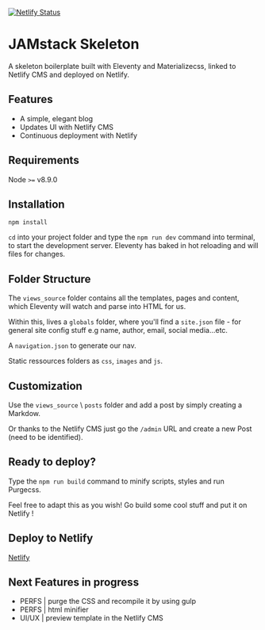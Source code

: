 [![Netlify Status](https://api.netlify.com/api/v1/badges/c8cb0999-20ae-4eac-865a-771fc21b845b/deploy-status)](https://app.netlify.com/sites/eleventy-skeleton-btt/deploys)

# JAMstack Skeleton

A skeleton boilerplate built with Eleventy and Materializecss, linked to Netlify CMS and deployed on Netlify.

## Features

- A simple, elegant blog
- Updates UI with Netlify CMS
- Continuous deployment with Netlify

## Requirements

Node `>=` v8.9.0

## Installation

```
npm install
```

`cd` into your project folder and type the `npm run dev` command into terminal, to start the development server. Eleventy has baked in hot reloading and will files for changes.

## Folder Structure

The `views_source` folder contains all the templates, pages and content, which Eleventy will watch and parse into HTML for us.

Within this, lives a `globals` folder, where you'll find a `site.json` file - for general site config stuff e.g name, author, email, social media...etc.

A `navigation.json` to generate our nav.

Static ressources folders as `css`, `images` and `js`.

## Customization

Use the `views_source` \ `posts` folder and add a post by simply creating a Markdow.

Or thanks to the Netlify CMS just go the `/admin` URL and create a new Post (need to be identified).

## Ready to deploy?

Type the `npm run build` command to minify scripts, styles and run Purgecss.

Feel free to adapt this as you wish! Go build some cool stuff and put it on Netlify !

## Deploy to Netlify

[Netlify](https://www.netlify.com/)

## Next Features in progress

* PERFS | purge the CSS and recompile it by using gulp
* PERFS | html minifier
* UI/UX | preview template in the Netlify CMS